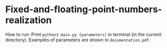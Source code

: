 # Fixed-and-floating-point-numbers-realization

How to run:
Print `python3 main.py [parameters]` in terminal (in the current directory). Examples of parameters are shown in `documentation.pdf`.
